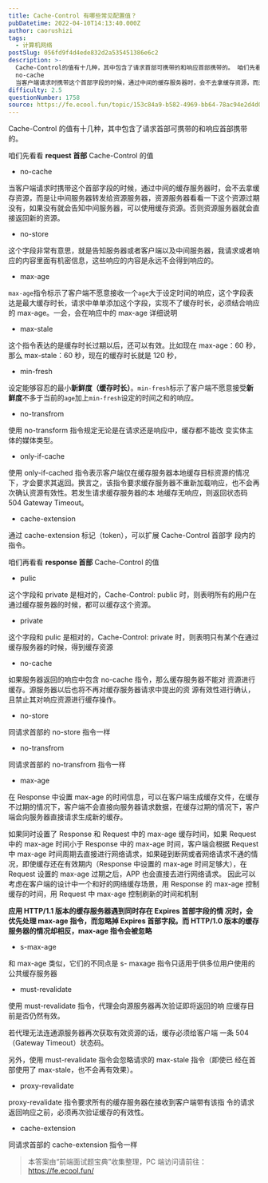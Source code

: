 ```yaml
---
title: Cache-Control 有哪些常见配置值？
pubDatetime: 2022-04-10T14:13:40.000Z
author: caorushizi
tags:
  - 计算机网络
postSlug: 056fd9f4d4ede832d2a535451386e6c2
description: >-
  Cache-Control的值有十几种，其中包含了请求首部可携带的和响应首部携带的。 咱们先看看 request首部 Cache-Control的值
  no-cache
  当客户端请求时携带这个首部字段的时候，通过中间的缓存服务器时，会不去拿缓存资源，而是让中间服务器转发给资源服务器，资源服务器看看一下这个资源过期没有，如果没有就会告知中间服务器，可以使用缓存资源。否则资源服务器就会直接返回新的资源。
difficulty: 2.5
questionNumber: 1758
source: https://fe.ecool.fun/topic/153c84a9-b582-4969-bb64-78ac94e2d4d0
---
```


Cache-Control 的值有十几种，其中包含了请求首部可携带的和响应首部携带的。

咱们先看看 **request 首部** Cache-Control 的值

- no-cache

当客户端请求时携带这个首部字段的时候，通过中间的缓存服务器时，会不去拿缓存资源，而是让中间服务器转发给资源服务器，资源服务器看看一下这个资源过期没有，如果没有就会告知中间服务器，可以使用缓存资源。否则资源服务器就会直接返回新的资源。

- no-store

这个字段非常有意思，就是告知服务器或者客户端以及中间服务器，我请求或者响应的内容里面有机密信息，这些响应的内容是永远不会得到响应的。

- max-age

`max-age`指令标示了客户端不愿意接收一个`age`大于设定时间的响应，这个字段表达是最大缓存时长，请求中单单添加这个字段，实现不了缓存时长，必须结合响应的 max-age。一会，会在响应中的 max-age 详细说明

- max-stale

这个指令表达的是缓存时长过期以后，还可以有效。比如现在 max-age：60 秒，那么 max-stale：60 秒，现在的缓存时长就是 120 秒，

- min-fresh

设定能够容忍的最小**新鲜度（缓存时长）**。`min-fresh`标示了客户端不愿意接受**新鲜度**不多于当前的`age`加上`min-fresh`设定的时间之和的响应。

- no-transfrom

使用 no-transform 指令规定无论是在请求还是响应中，缓存都不能改 变实体主体的媒体类型。

- only-if-cache

使用 only-if-cached 指令表示客户端仅在缓存服务器本地缓存目标资源的情况下，才会要求其返回。换言之，该指令要求缓存服务器不重新加载响应，也不会再次确认资源有效性。若发生请求缓存服务器的本 地缓存无响应，则返回状态码 504 Gateway Timeout。

- cache-extension

通过 cache-extension 标记（token），可以扩展 Cache-Control 首部字 段内的指令。

咱们再看看 **response 首部** Cache-Control 的值

- pulic

这个字段和 private 是相对的，Cache-Control: public 时，则表明所有的用户在通过缓存服务器的时候，都可以缓存这个资源。

- private

这个字段和 pulic 是相对的，Cache-Control: private 时，则表明只有某个在通过缓存服务器的时候，得到缓存资源

- no-cache

如果服务器返回的响应中包含 no-cache 指令，那么缓存服务器不能对 资源进行缓存。源服务器以后也将不再对缓存服务器请求中提出的资 源有效性进行确认，且禁止其对响应资源进行缓存操作。

- no-store

同请求首部的 no-store 指令一样

- no-transfrom

同请求首部的 no-transfrom 指令一样

- max-age

在 Response 中设置 max-age 的时间信息，可以在客户端生成缓存文件，在缓存不过期的情况下，客户端不会直接向服务器请求数据，在缓存过期的情况下，客户端会向服务器直接请求生成新的缓存。

如果同时设置了 Response 和 Request 中的 max-age 缓存时间，如果 Request 中的 max-age 时间小于 Response 中的 max-age 时间，客户端会根据 Request 中 max-age 时间周期去直接进行网络请求，如果碰到断网或者网络请求不通的情况，即使缓存还在有效期内（Response 中设置的 max-age 时间足够大），在 Request 设置的 max-age 过期之后，APP 也会直接去进行网络请求。 因此可以考虑在客户端的设计中一个和好的网络缓存场景，用 Response 的 max-age 控制缓存的时间，用 Request 中 max-age 控制刷新的时间和机制

**应用 HTTP/1.1 版本的缓存服务器遇到同时存在 Expires 首部字段的情 况时，会优先处理 max-age 指令，而忽略掉 Expires 首部字段。而 HTTP/1.0 版本的缓存服务器的情况却相反，max-age 指令会被忽略**

- s-max-age

和 max-age 类似，它们的不同点是 s- maxage 指令只适用于供多位用户使用的公共缓存服务器

- must-revalidate

使用 must-revalidate 指令，代理会向源服务器再次验证即将返回的响 应缓存目前是否仍然有效。

若代理无法连通源服务器再次获取有效资源的话，缓存必须给客户端 一条 504（Gateway Timeout）状态码。

另外，使用 must-revalidate 指令会忽略请求的 max-stale 指令（即使已 经在首部使用了 max-stale，也不会再有效果）。

- proxy-revalidate

proxy-revalidate 指令要求所有的缓存服务器在接收到客户端带有该指 令的请求返回响应之前，必须再次验证缓存的有效性。

- cache-extension

同请求首部的 cache-extension 指令一样

> 本答案由“前端面试题宝典”收集整理，PC 端访问请前往： https://fe.ecool.fun/
